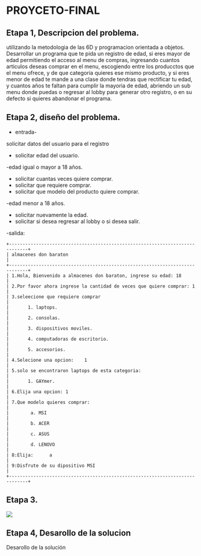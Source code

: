 # PROYCETO-FINAL

## Etapa 1, Descripcion del problema.
utilizando la metodologia de las 6D y programacion orientada a objetos.
Desarrollar un programa que te pida un registro de edad, si eres mayor de edad permitiendo el acceso al menu de compras, ingresando cuantos articulos deseas comprar en el menu, escogiendo entre los producctos que el menu ofrece, y de que categoria quieres ese mismo producto, y si eres menor de edad te mande a una clase donde tendras que rectificar tu edad, y cuantos años te faltan para cumplir la mayoria de edad, abriendo un sub menu donde puedas o regresar al lobby para generar otro registro, o en su defecto si quieres abandonar el programa.

## Etapa 2, diseño del problema.

* entrada-

solicitar datos del usuario para el registro
* solicitar edad del usuario.
 
-edad igual o mayor a 18 años.

* solicitar cuantas veces quiere comprar.
* solicitar que requiere comprar.
* solicitar que modelo del producto quiere comprar.

-edad menor a 18 años.

* solicitar nuevamente la edad.
* solicitar si desea regresar al lobby o si desea salir.


-salida:

~~~~~
+-----------------------------------------------------------------------------+
| almacenes don baraton                                                       |
+-----------------------------------------------------------------------------+
| 1.Hola, Bienvenido a almacenes don baraton, ingrese su edad: 18             |
| 2.Por favor ahora ingrese la cantidad de veces que quiere comprar: 1        |
| 3.seleecione que requiere comprar                                           |
|       1. laptops.                                                           |
|       2. consolas.                                                          |
|       3. dispositivos moviles.                                              |
|       4. computadoras de escritorio.                                        |                          
|       5. accesorios.                                                        |
| 4.Selecione una opcion:    1                                                |
| 5.solo se encontraron laptops de esta categoria:                            |
|       1. GAYmer.                                                            |
| 6.Elija una opcion: 1                                                       |
| 7.Que modelo quieres comprar:                                               |
|        a. MSI                                                               |
|        b. ACER                                                              |
|        c. ASUS                                                              |
|        d. LENOVO                                                            |
| 8:Elija:      a                                                             |
| 9:Disfrute de su dipositivo MSI                                             |
+-----------------------------------------------------------------------------+
~~~~~~~~

## Etapa 3.
  ![](https://github.com/Matshota16/PROYCETO-FINAL/blob/431cd8999667e9d64cd5556d1b3f2746a4854f9b/WhatsApp%20Image%202022-11-30%20at%2010.16.14%20PM.jpeg)
  
 ## Etapa 4, Desarollo de la solucion
Desarollo de la solución 
![]()

